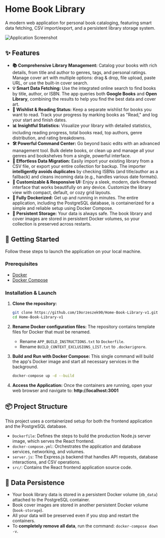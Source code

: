 # Home Book Library

A modern web application for personal book cataloging, featuring smart data fetching, CSV import/export, and a persistent library storage system.

![Application Screenshot](https://raw.githubusercontent.com/19orzeszek90/Home-Book-Library/main/screenshot.png)

## ✨ Features

*   **📚 Comprehensive Library Management:** Catalog your books with rich details, from title and author to genres, tags, and personal ratings. Manage cover art with multiple options: drag & drop, file upload, paste URL, or use the built-in cover search.
*   **💡 Smart Data Fetching:** Use the integrated online search to find books by title, author, or ISBN. The app queries both **Google Books** and **Open Library**, combining the results to help you find the best data and cover art.
*   **🔖 Wishlist & Reading Status:** Keep a separate wishlist for books you want to read. Track your progress by marking books as "Read," and log your start and finish dates.
*   **📊 Insightful Statistics:** Visualize your library with detailed statistics, including reading progress, total books read, top authors, genre distribution, and rating breakdowns.
*   **🛠️ Powerful Command Center:** Go beyond basic edits with an advanced management tool. Bulk delete books, or clean up and manage all your genres and bookshelves from a single, powerful interface.
*   **🔄 Effortless Data Migration:** Easily import your existing library from a CSV file, or export your entire collection for backup. The importer **intelligently avoids duplicates** by checking ISBNs (and title/author as a fallback) and cleans incoming data (e.g., handles various date formats).
*   **🎨 Customizable & Responsive UI:** Enjoy a sleek, modern, dark-themed interface that works beautifully on any device. Customize the library view with compact, default, or cozy grid layouts.
*   **🐳 Fully Dockerized:** Get up and running in minutes. The entire application, including the PostgreSQL database, is containerized for a simple and reliable setup using Docker Compose.
*   **💾 Persistent Storage:** Your data is always safe. The book library and cover images are stored in persistent Docker volumes, so your collection is preserved across restarts.

## 🚀 Getting Started

Follow these steps to launch the application on your local machine.

### Prerequisites

*   [Docker](https://docs.docker.com/get-docker/)
*   [Docker Compose](https://docs.docker.com/compose/install/)

### Installation & Launch

1.  **Clone the repository:**
    ```bash
    git clone https://github.com/19orzeszek90/Home-Book-Library-v1.git
    cd Home-Book-Library-v1
    ```

2.  **Rename Docker configuration files:**
    The repository contains template files for Docker that must be renamed.
    *   Rename `APP_BUILD_INSTRUCTIONS.txt` to `Dockerfile`.
    *   Rename `BUILD_CONTEXT_EXCLUSIONS_LIST.txt` to `.dockerignore`.


3.  **Build and Run with Docker Compose:**
    This single command will build the app's Docker image and start all necessary services in the background.
    ```bash
    docker-compose up -d --build
    ```

4.  **Access the Application:**
    Once the containers are running, open your web browser and navigate to:
    **http://localhost:3001**

## 📦 Project Structure

This project uses a containerized setup for both the frontend application and the PostgreSQL database.

*   `Dockerfile`: Defines the steps to build the production Node.js server image, which serves the React frontend.
*   `docker-compose.yml`: Orchestrates the application and database services, networking, and volumes.
*   `server.js`: The Express.js backend that handles API requests, database interactions, and CSV operations.
*   `src/`: Contains the React frontend application source code.

## 💾 Data Persistence

*   Your book library data is stored in a persistent Docker volume (`db_data`) attached to the PostgreSQL container.
*   Book cover images are stored in another persistent Docker volume (`book-storage`).
*   All your data will be preserved even if you stop and restart the containers.
*   To **completely remove all data**, run the command: `docker-compose down -v`.